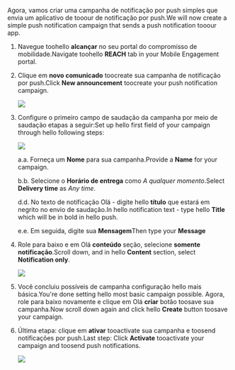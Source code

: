<span data-ttu-id="08704-101">Agora, vamos criar uma campanha de notificação por push simples que envia um aplicativo de tooour de notificação por push.</span><span class="sxs-lookup"><span data-stu-id="08704-101">We will now create a simple push notification campaign that sends a push notification tooour app.</span></span>

1. <span data-ttu-id="08704-102">Navegue toohello **alcançar** no seu portal do compromisso de mobilidade.</span><span class="sxs-lookup"><span data-stu-id="08704-102">Navigate toohello **REACH** tab in your Mobile Engagement portal.</span></span>
2. <span data-ttu-id="08704-103">Clique em **novo comunicado** toocreate sua campanha de notificação por push.</span><span class="sxs-lookup"><span data-stu-id="08704-103">Click **New announcement** toocreate your push notification campaign.</span></span>
   
    ![](./media/mobile-engagement-windows-push-campaign/new-announcement.png)
3. <span data-ttu-id="08704-104">Configure o primeiro campo de saudação da campanha por meio de saudação etapas a seguir:</span><span class="sxs-lookup"><span data-stu-id="08704-104">Set up hello first field of your campaign through hello following steps:</span></span>
   
    ![](./media/mobile-engagement-windows-push-campaign/campaign-first-params.png)
   
    <span data-ttu-id="08704-105">a.</span><span class="sxs-lookup"><span data-stu-id="08704-105">a.</span></span> <span data-ttu-id="08704-106">Forneça um **Nome** para sua campanha.</span><span class="sxs-lookup"><span data-stu-id="08704-106">Provide a **Name** for your campaign.</span></span>
   
    <span data-ttu-id="08704-107">b.</span><span class="sxs-lookup"><span data-stu-id="08704-107">b.</span></span> <span data-ttu-id="08704-108">Selecione o **Horário de entrega** como *A qualquer momento*.</span><span class="sxs-lookup"><span data-stu-id="08704-108">Select **Delivery time** as *Any time*.</span></span>
   
    <span data-ttu-id="08704-109">d.</span><span class="sxs-lookup"><span data-stu-id="08704-109">d.</span></span> <span data-ttu-id="08704-110">No texto de notificação Olá - digite hello **título** que estará em negrito no envio de saudação.</span><span class="sxs-lookup"><span data-stu-id="08704-110">In hello notification text - type hello **Title** which will be in bold in hello push.</span></span>
   
    <span data-ttu-id="08704-111">e.</span><span class="sxs-lookup"><span data-stu-id="08704-111">e.</span></span> <span data-ttu-id="08704-112">Em seguida, digite sua **Mensagem**</span><span class="sxs-lookup"><span data-stu-id="08704-112">Then type your **Message**</span></span>
4. <span data-ttu-id="08704-113">Role para baixo e em Olá **conteúdo** seção, selecione **somente notificação**.</span><span class="sxs-lookup"><span data-stu-id="08704-113">Scroll down, and in hello **Content** section, select **Notification only**.</span></span>
   
    ![](./media/mobile-engagement-windows-push-campaign/campaign-content.png)
5. <span data-ttu-id="08704-114">Você concluiu possíveis de campanha configuração hello mais básica.</span><span class="sxs-lookup"><span data-stu-id="08704-114">You're done setting hello most basic campaign possible.</span></span> <span data-ttu-id="08704-115">Agora, role para baixo novamente e clique em Olá **criar** botão toosave sua campanha.</span><span class="sxs-lookup"><span data-stu-id="08704-115">Now scroll down again and click hello **Create** button toosave your campaign.</span></span>
6. <span data-ttu-id="08704-116">Última etapa: clique em **ativar** tooactivate sua campanha e toosend notificações por push.</span><span class="sxs-lookup"><span data-stu-id="08704-116">Last step: Click **Activate** tooactivate your campaign and toosend push notifications.</span></span>
   
    ![](./media/mobile-engagement-windows-push-campaign/campaign-activate.png)

